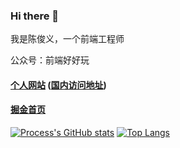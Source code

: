 ### Hi there 👋

我是陈俊义，一个前端工程师

公众号：前端好好玩

#### [个人网站](https://process1024.github.io/article/) ([国内访问地址](https://junyi-chen.gitee.io/article/))
#### [掘金首页](https://juejin.cn/user/1011206427522078)

[![Process's GitHub stats](https://github-readme-stats.vercel.app/api?username=process1024&show_icons=true&theme=radical)](https://github.com/anuraghazra/github-readme-stats)
[![Top Langs](https://github-readme-stats.vercel.app/api/top-langs/?username=process1024&layout=compact)](https://github.com/anuraghazra/github-readme-stats)

